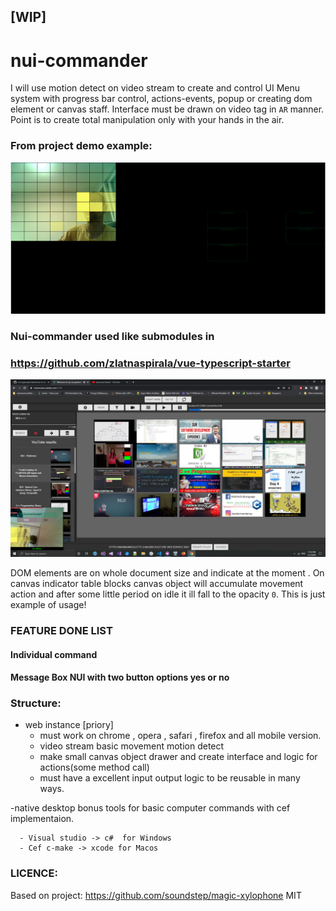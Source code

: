 
## [WIP] ##


# nui-commander #
 I will use motion detect on video stream to create and control UI Menu system with progress bar control, actions-events, popup or creating dom element or canvas staff.  Interface must be drawn on video tag in `AR` manner. Point is to create total manipulation only with your hands in the air.

### From project demo example:

![screenshot](https://github.com/zlatnaspirala/nui-commander/blob/master/screenshot.jpg)

### Nui-commander used like submodules in
### https://github.com/zlatnaspirala/vue-typescript-starter

![screenshot](https://github.com/zlatnaspirala/nui-commander/blob/master/nui-commander-vuletube.png)

 DOM elements are on whole document size and indicate at the moment .
 On canvas indicator table blocks canvas object will accumulate movement action and after some little period on
 idle it ill fall to the opacity `0`. This is just example of usage!

### FEATURE DONE LIST
#### Individual command
#### Message Box NUI with two button options yes or no

### Structure:

   - web instance [priory]
       - must work on chrome , opera , safari , firefox and all mobile version.
       - video stream basic movement motion detect
       - make small canvas object drawer and create interface and logic for actions(some method call)
       - must have a excellent input output logic to be reusable in many ways.

   -native desktop bonus tools for basic computer commands
    with cef implementaion.

      - Visual studio -> c#  for Windows
      - Cef c-make -> xcode for Macos



### LICENCE: ###

  Based on project:
  https://github.com/soundstep/magic-xylophone
  MIT

